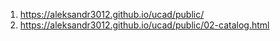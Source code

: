 1. <https://aleksandr3012.github.io/ucad/public/>
1. <https://aleksandr3012.github.io/ucad/public/02-catalog.html>
